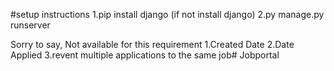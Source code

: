 #setup instructions
1.pip install django (if not install django)
2.py manage.py runserver 

Sorry to say, Not available for this requirement
1.Created Date
2.Date Applied
3.revent multiple applications to the same job#   J o b p o r t a l  
 